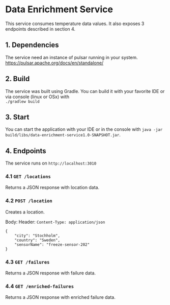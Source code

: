 # Data Enrichment Service

This service consumes temperature data values.
It also exposes 3 endpoints described in section 4.

## 1. Dependencies
The service need an instance of pulsar running in your system.
https://pulsar.apache.org/docs/en/standalone/

## 2. Build
The service was built using Gradle. You can build it with your
favorite IDE or via console (linux or OSx) with  
`./gradlew build`

## 3. Start
You can  start the application with your IDE or in the console with 
`java -jar build/libs/data-enrichment-service1.0-SNAPSHOT.jar`.

## 4. Endpoints
The service runs on `http://localhost:3010`

### 4.1 `GET /locations`
Returns a JSON response with location data.

### 4.2 `POST /location`
Creates a location.

Body: 
Header: `Content-Type: application/json`
```
{
	"city": "Stochholm",
	"country": "Sweden",
	"sensorName": "freeze-sensor-202"
}
```


### 4.3 `GET /failures`
Returns a JSON response with failure data.

### 4.4 `GET /enriched-failures`
Returns a JSON response with enriched failure data.

